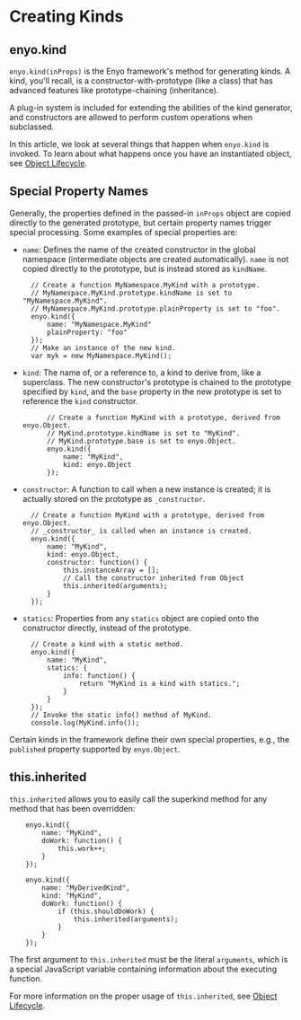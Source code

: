 # Creating Kinds

## enyo.kind

`enyo.kind(inProps)` is the Enyo framework's method for generating kinds. A kind,
you'll recall, is a constructor-with-prototype (like a class) that has advanced
features like prototype-chaining (inheritance).

A plug-in system is included for extending the abilities of the kind generator,
and constructors are allowed to perform custom operations when subclassed.

In this article, we look at several things that happen when `enyo.kind` is
invoked. To learn about what happens once you have an instantiated object, see
[Object Lifecycle](https://github.com/enyojs/enyo/wiki/Object-Lifecycle).

## Special Property Names

Generally, the properties defined in the passed-in `inProps` object are copied
directly to the	generated prototype, but certain property names trigger special
processing.	Some examples of special properties are:

* `name`: Defines the name of the created constructor in
	the global namespace (intermediate objects are created automatically).
	`name` is not copied directly to the prototype,	but is instead stored as
	`kindName`.

		// Create a function MyNamespace.MyKind with a prototype.
		// MyNamespace.MyKind.prototype.kindName is set to "MyNamespace.MyKind".
		// MyNamespace.MyKind.prototype.plainProperty is set to "foo".
		enyo.kind({
			name: "MyNamespace.MyKind"
			plainProperty: "foo"
		});
		// Make an instance of the new kind.
		var myk = new MyNamespace.MyKind();

* `kind`: The name of, or a reference to, a kind to derive from, like a superclass.
	The new constructor's prototype is chained to the prototype specified by
	`kind`, and the `base` property in the new prototype is set	to reference the
	`kind` constructor.

			// Create a function MyKind with a prototype, derived from enyo.Object.
			// MyKind.prototype.kindName is set to "MyKind".
			// MyKind.prototype.base is set to enyo.Object.
			enyo.kind({
				name: "MyKind",
				kind: enyo.Object
			});

* `constructor`: A function to call when a new instance is created; it is
    actually stored on the prototype as `_constructor`.

		// Create a function MyKind with a prototype, derived from enyo.Object.
		// _constructor_ is called when an instance is created. 
		enyo.kind({
			name: "MyKind",
			kind: enyo.Object,
			constructor: function() {
				this.instanceArray = [];
				// Call the constructor inherited from Object
				this.inherited(arguments);
			}
		});

* `statics`: Properties from any `statics` object are copied onto the
    constructor directly, instead of the prototype.

		// Create a kind with a static method.
		enyo.kind({
			name: "MyKind",
			statics: {
				info: function() {
					return "MyKind is a kind with statics.";
				}
			}
		});
		// Invoke the static info() method of MyKind.
		console.log(MyKind.info());

Certain kinds in the framework define their own special properties, e.g., the
`published` property supported by `enyo.Object`.

## this.inherited

`this.inherited` allows you to easily call the superkind method for any method
that has been overridden:

		enyo.kind({
			name: "MyKind",
			doWork: function() {
				this.work++;
			}
		});

		enyo.kind({
			name: "MyDerivedKind",
			kind: "MyKind",
			doWork: function() {
				if (this.shouldDoWork) {
					this.inherited(arguments);
				}
			}
		});

The first argument to `this.inherited` must be the literal `arguments`, which is
a special JavaScript variable containing information about the executing function.

For more information on the proper usage of `this.inherited`, see [Object
Lifecycle](https://github.com/enyojs/enyo/wiki/Object-Lifecycle).
